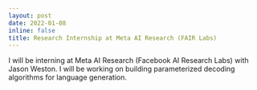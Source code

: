 ```yaml
---
layout: post
date: 2022-01-08
inline: false
title: Research Internship at Meta AI Research (FAIR Labs)
---
```


I will be interning at Meta AI Research (Facebook AI Research Labs) with Jason Weston. I will be working on building parameterized decoding algorithms for language generation. 

